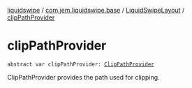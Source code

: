 [liquidswipe](../../index.md) / [com.jem.liquidswipe.base](../index.md) / [LiquidSwipeLayout](index.md) / [clipPathProvider](./clip-path-provider.md)

# clipPathProvider

`abstract var clipPathProvider: `[`ClipPathProvider`](../-clip-path-provider/index.md)

ClipPathProvider provides the path used for clipping.

